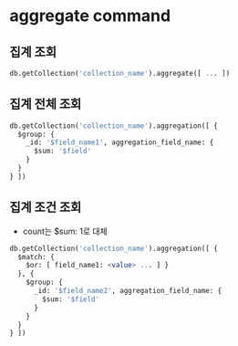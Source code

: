 # aggregate command

## 집계 조회
~~~sql
db.getCollection('collection_name').aggregate([ ... ])
~~~

## 집계 전체 조회
~~~sql
db.getCollection('collection_name').aggregation([ {
  $group: {
    _id: '$field_name1', aggregation_field_name: {
      $sum: '$field'
    }
  }
} ])
~~~

## 집계 조건 조회
- count는 $sum: 1로 대체
~~~sql
db.getCollection('collection_name').aggregation([ {
  $match: {
    $or: [ field_name1: <value> ... ] }
  }, {
    $group: {
      _id: '$field_name2', aggregation_field_name: {
        $sum: '$field'
      }
    }
  }
} ])
~~~
